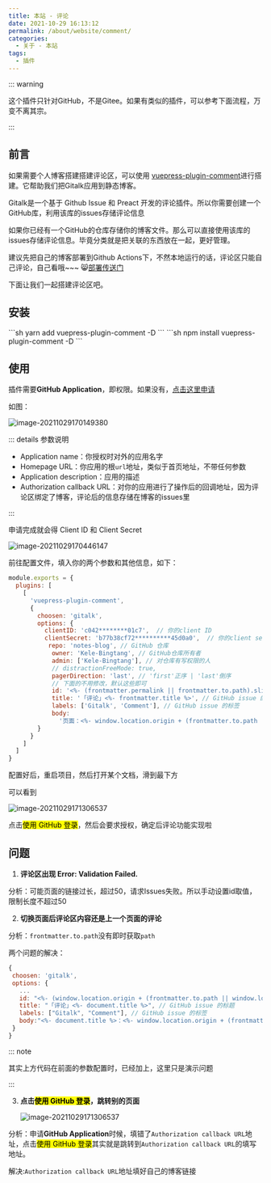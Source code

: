 ```yaml
---
title: 本站 - 评论
date: 2021-10-29 16:13:12
permalink: /about/website/comment/
categories:
  - 关于 - 本站
tags: 
  - 插件
---
```




::: warning

这个插件只针对GitHub，不是Gitee。如果有类似的插件，可以参考下面流程，万变不离其宗。

:::

## 前言

如果需要个人博客搭建搭建评论区，可以使用 [vuepress-plugin-comment](https://github.com/dongyuanxin/vuepress-plugin-comment)进行搭建。它帮助我们把Gitalk应用到静态博客。

Gitalk是一个基于 Github Issue 和 Preact 开发的评论插件。所以你需要创建一个GitHub库，利用该库的issues存储评论信息

如果你已经有一个GitHub的仓库存储你的博客文件。那么可以直接使用该库的issues存储评论信息。毕竟分类就是把关联的东西放在一起，更好管理。

建议先把自己的博客部署到Github Actions下，不然本地运行的话，评论区只能自己评论，自己看哦~~~ :smile_cat:[部署传送门](/deploy)

下面让我们一起搭建评论区吧。

## 安装

<code-group>
  <code-block title="YARN" active>
  ```sh
  yarn add vuepress-plugin-comment -D
  ```
  </code-block>

  <code-block title="NPM">
  ```sh
  npm install vuepress-plugin-comment -D
  ```
  </code-block>
</code-group>



## 使用

插件需要**GitHub Application**，即权限。如果没有，[点击这里申请](https://github.com/settings/applications/new)

如图：

![image-20211029170149380](https://cdn.jsdelivr.net/gh/Kele-Bingtang/static/img/%E5%85%B3%E4%BA%8E%E5%8D%9A%E5%AE%A2/20211029170449.png)

::: details 参数说明

- Application name：你授权时对外的应用名字
- Homepage URL：你应用的根`url`地址，类似于首页地址，不带任何参数
- Application description：应用的描述
- Authorization callback URL：对你的应用进行了操作后的回调地址，因为评论区绑定了博客，评论后的信息存储在博客的issues里

:::

申请完成就会得 Client ID 和 Client Secret

![image-20211029170446147](https://cdn.jsdelivr.net/gh/Kele-Bingtang/static/img/%E5%85%B3%E4%BA%8E%E5%8D%9A%E5%AE%A2/20211029170726.png)

前往配置文件，填入你的两个参数和其他信息，如下：

```js
module.exports = {
  plugins: [
    [
      'vuepress-plugin-comment',
      {
        choosen: 'gitalk', 
        options: {
          clientID: 'c042********01c7',  // 你的client ID
          clientSecret: 'b77b38cf72**********45d0a0',  // 你的client secret
           repo: 'notes-blog', // GitHub 仓库
            owner: 'Kele-Bingtang', // GitHub仓库所有者
            admin: ['Kele-Bingtang'], // 对仓库有写权限的人
            // distractionFreeMode: true,
            pagerDirection: 'last', // 'first'正序 | 'last'倒序
            // 下面的不用修改，默认这些即可
            id: '<%- (frontmatter.permalink || frontmatter.to.path).slice(-16) %>', //  页面的唯一标识,长度不能超过50
            title: '「评论」<%- frontmatter.title %>', // GitHub issue 的标题
            labels: ['Gitalk', 'Comment'], // GitHub issue 的标签
            body:
              '页面：<%- window.location.origin + (frontmatter.to.path || window.location.pathname) %>', // GitHub issue 的内容
        }
      }
    ]
  ]
}
```

配置好后，重启项目，然后打开某个文档，滑到最下方

可以看到

![image-20211029171306537](https://cdn.jsdelivr.net/gh/Kele-Bingtang/static/img/%E5%85%B3%E4%BA%8E%E5%8D%9A%E5%AE%A2/20211029171308.png)

点击<mark>使用 GitHub 登录</mark>，然后会要求授权，确定后评论功能实现啦

## 问题

1. **评论区出现 Error: Validation Failed.**

分析：可能页面的链接过长，超过50，请求Issues失败。所以手动设置id取值，限制长度不超过50

2. **切换页面后评论区内容还是上一个页面的评论**

分析：`frontmatter.to.path`没有即时获取`path`

两个问题的解决：

```js
{
 choosen: 'gitalk', 
 options: {
   ...
   id: "<%- (window.location.origin + (frontmatter.to.path || window.location.pathname)).slice(-50) %>", //  页面的唯一标识,长度不能超过50
   title: "「评论」<%- document.title %>", // GitHub issue 的标题
   labels: ["Gitalk", "Comment"], // GitHub issue 的标签
   body:"<%- document.title %>：<%- window.location.origin + (frontmatter.to.path || window.location.pathname) %>" // GitHub issue 的内容
 }
}
```

::: note

其实上方代码在前面的参数配置时，已经加上，这里只是演示问题

:::

3. **点击<mark>使用 GitHub 登录</mark>，跳转别的页面**

    ![image-20211029171306537](https://cdn.jsdelivr.net/gh/Kele-Bingtang/static/img/%E5%85%B3%E4%BA%8E%E5%8D%9A%E5%AE%A2/20211029171308.png)

分析：申请**GitHub Application**时候，填错了`Authorization callback URL`地址，点击<mark>使用 GitHub 登录</mark>其实就是跳转到`Authorization callback URL`的填写地址。

解决:`Authorization callback URL`地址填好自己的博客链接

